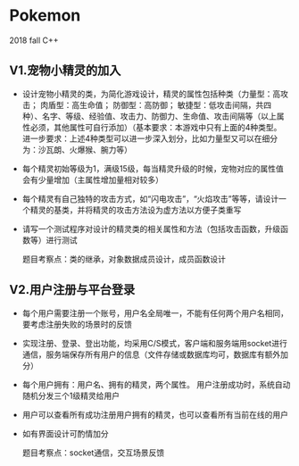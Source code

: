 # Pokemon
2018 fall C++

V1.宠物小精灵的加入
-
* 设计宠物小精灵的类，为简化游戏设计，精灵的属性包括种类（力量型：高攻击； 肉盾型：高生命值； 防御型：高防御； 敏捷型：低攻击间隔，共四种）、名字、等级、经验值、攻击力、防御力、生命值、攻击间隔等（以上属性必须，其他属性可自行添加）（基本要求：本游戏中只有上面的4种类型。 进一步要求：上述4种类型可以进一步深入划分，比如力量型又可以在细分为：沙瓦朗、火爆猴、腕力等）
* 每个精灵初始等级为1，满级15级，每当精灵升级的时候，宠物对应的属性值会有少量增加（主属性增加量相对较多）
* 每个精灵有自己独特的攻击方式，如“闪电攻击”，“火焰攻击”等等，请设计一个精灵的基类，并将精灵的攻击方法设为虚方法以方便子类重写
* 请写一个测试程序对设计的精灵类的相关属性和方法（包括攻击函数，升级函数等）进行测试
    
    题目考察点：类的继承，对象数据成员设计，成员函数设计 


V2.用户注册与平台登录
-
* 每个用户需要注册一个账号，用户名全局唯一，不能有任何两个用户名相同，要考虑注册失败的场景时的反馈
* 实现注册、登录、登出功能，均采用C/S模式，客户端和服务端用socket进行通信，服务端保存所有用户的信息（文件存储或数据库均可，数据库有额外加分）
* 每个用户拥有：用户名、拥有的精灵，两个属性。 用户注册成功时，系统自动随机分发三个1级精灵给用户
* 用户可以查看所有成功注册用户拥有的精灵，也可以查看所有当前在线的用户
* 如有界面设计可酌情加分

    题目考察点：socket通信，交互场景反馈
